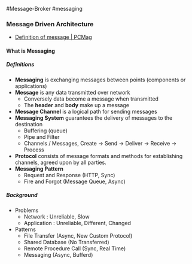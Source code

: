 #Message-Broker #messaging

### Message Driven Architecture

* [Definition of message | PCMag](https://www.pcmag.com/encyclopedia/term/message)

#### What is Messaging
##### Definitions
* **Messaging** is exchanging messages between points (components or applications)
* **Message** is any data transmitted over network
	* Conversely data become a message when transmitted
	* The **header** and **body** make up a message
* **Message Channel** is a logical path for sending messages
* **Messaging System** guarantees the delivery of messages to the destination
	* Buffering (queue)
	* Pipe and Filter
	* Channels / Messages, Create -> Send -> Deliver -> Receive -> Process
* **Protocol** consists of message formats and methods for establishing channels, agreed upon by all parties.
* **Messaging Pattern**
	* Request and Response (HTTP, Sync)
	* Fire and Forgot (Message Queue, Async)
##### Background
* Problems
	* Network : Unreliable, Slow
	* Application : Unreliable, Different, Changed
* Patterns
	* File Transfer (Async, New Custom Protocol)
	* Shared Database (No Transferred)
	* Remote Procedure Call (Sync, Real Time)
	* Messaging (Async, Bufferd)